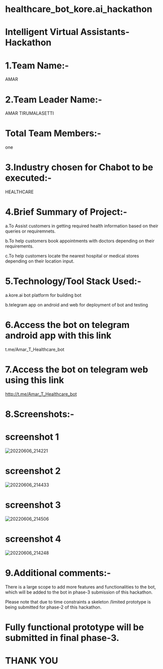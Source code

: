 # healthcare_bot_kore.ai_hackathon
Intelligent Virtual Assistants-Hackathon
========================================
1.Team Name:-
===========
AMAR


2.Team Leader Name:-
=====================
AMAR TIRUMALASETTI


Total Team Members:-
==================
one

3.Industry chosen for Chabot to be executed:-
==============================================
HEALTHCARE

4.Brief Summary of Project:-
==================
a.To Assist customers in getting required health
information based on their queries or requiremnets.

b.To help customers book appointments with
doctors depending on their requirements.

c.To help customers locate the nearest hospital
or medical stores depending on their location
input.

5.Technology/Tool Stack Used:-
==============================

a.kore.ai bot platform for building bot

b.telegram app on android and web for
deployment of bot and testing


6.Access the bot on telegram android app with this link
=======================================================

t.me/Amar_T_Healthcare_bot

7.Access the bot on telegram web using this link
================================================

http://t.me/Amar_T_Healthcare_bot

8.Screenshots:-
==============

screenshot 1
============





![20220606_214221](https://user-images.githubusercontent.com/76237430/172210216-72bc0331-a285-4942-86b3-346372cab928.jpg)




screenshot 2
============

![20220606_214433](https://user-images.githubusercontent.com/76237430/172210550-05d1f492-defc-429a-863d-92a95d3a1f19.jpg)




screenshot 3
===============

![20220606_214506](https://user-images.githubusercontent.com/76237430/172210971-a90d0f07-44f9-4f29-b018-d8ee8b695e57.jpg)

screenshot 4
=============



![20220606_214248](https://user-images.githubusercontent.com/76237430/172211350-7f17c24b-4a21-4091-8173-6275230b339b.jpg)


9.Additional comments:-
===============
There is a large scope to add more features and
functionalities to the bot, which will be added to
the bot in phase-3 submission of this
hackathon.

Please note that due to time constraints a
skeleton /limited prototype is being submitted
for phase-2 of this hackathon.

Fully functional prototype will be submitted in
final phase-3.
==============================================

THANK YOU
=========
